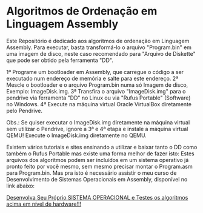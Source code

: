 # Algoritmos de Ordenação em Linguagem Assembly

Este Repositório é dedicado aos algoritmos de ordenação em Linguagem Assembly. Para executar, basta transformá-lo o arquivo "Program.bin" em uma imagem de disco, neste caso recomendado para "Arquivo de Diskette" que pode ser obtido pela ferramenta "DD".

1ª Programe um bootloader em Assembly, que carregue o código a ser executado num endereço de memória e salte para este endereço.
2ª Mescle o bootloader e o arquivo Program.bin numa só Imagem de disco, Exemplo: ImageDisk.img.
3ª Transfira o arquivo "ImageDisk.img" para o pendrive via ferramenta "DD" no Linux ou via "Rufus Portable" (Software) no Windows.
4ª Execute na máquina virtual Oracle VirtualBox diretamente pelo Pendrive.

Obs.: Se quiser executar o ImageDisk.img diretamente na máquina virtual sem utilizar o Pendrive, ignore a 3ª e 4ª etapa e instale a máquina virtual QEMU!
Execute o ImageDisk.img diretamente no QEMU.

Existem vários tutoriais e sites ensinando a utilizar e baixar tanto o DD como também o Rufus Portable mas existe uma forma melhor de fazer isto: Estes arquivos dos algoritmos podem ser incluídos em um sistema operativo já pronto feito por você mesmo, sem mesmo precisar montar o Program.asm para Program.bin. Mas pra isto é necessário assistir o meu curso de Desenvolvimento de Sistemas Operacionais em Assembly, disponível no link abaixo:

[Desenvolva Seu Próprio SISTEMA OPERACIONAL e Testes os algoritmos acima em nível de hardware!!!](https://www.youtube.com/playlist?list=PLsoiO2Be-2z8BfsSkspJfDiuKeC9-LSca)
